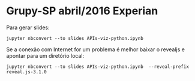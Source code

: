 # Grupy-SP abril/2016 Experian

Para gerar slides:

```
jupyter nbconvert --to slides APIs-viz-python.ipynb
```

Se a conexão com Internet for um problema é melhor baixar o revealjs e apontar para um diretório local:

```
jupyter nbconvert --to slides APIs-viz-python.ipynb  --reveal-prefix reveal.js-3.1.0
```
